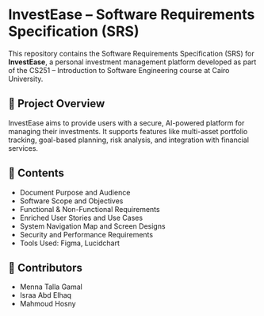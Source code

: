 # InvestEase – Software Requirements Specification (SRS)

This repository contains the Software Requirements Specification (SRS) for **InvestEase**, a personal investment management platform developed as part of the CS251 – Introduction to Software Engineering course at Cairo University.

## 📌 Project Overview
InvestEase aims to provide users with a secure, AI-powered platform for managing their investments. It supports features like multi-asset portfolio tracking, goal-based planning, risk analysis, and integration with financial services.

## 📘 Contents
- Document Purpose and Audience
- Software Scope and Objectives
- Functional & Non-Functional Requirements
- Enriched User Stories and Use Cases
- System Navigation Map and Screen Designs
- Security and Performance Requirements
- Tools Used: Figma, Lucidchart

## 👥 Contributors
- Menna Talla Gamal  
- Israa Abd Elhaq  
- Mahmoud Hosny  
